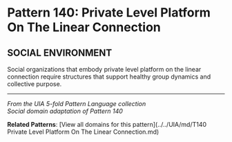 # Pattern 140: Private Level Platform On The Linear Connection

## SOCIAL ENVIRONMENT

Social organizations that embody private level platform on the linear connection require structures that support healthy group dynamics and collective purpose.

---

*From the UIA 5-fold Pattern Language collection*  
*Social domain adaptation of Pattern 140*

**Related Patterns**: [View all domains for this pattern](../../UIA/md/T140 Private Level Platform On The Linear Connection.md)